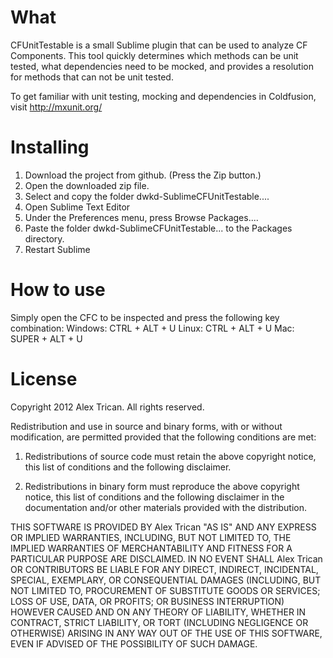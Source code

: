 What
============
CFUnitTestable is a small Sublime plugin that can be used to analyze CF Components.
This tool quickly determines which methods can be unit tested, what dependencies need to be mocked, and provides a resolution for methods that can not be unit tested.

To get familiar with unit testing, mocking and dependencies in Coldfusion, visit http://mxunit.org/


Installing
============
1. Download the project from github. (Press the Zip button.)
2. Open the downloaded zip file.
3. Select and copy the folder dwkd-SublimeCFUnitTestable....
4. Open Sublime Text Editor
5. Under the Preferences menu, press Browse Packages....
6. Paste the folder dwkd-SublimeCFUnitTestable... to the Packages directory.
7. Restart Sublime

How to use
============
Simply open the CFC to be inspected and press the following key combination:
Windows: CTRL + ALT + U
Linux: CTRL + ALT + U
Mac: SUPER + ALT + U

License
=======
Copyright 2012 Alex Trican. All rights reserved.

Redistribution and use in source and binary forms, with or without
modification, are permitted provided that the following conditions are met:

1. Redistributions of source code must retain the above copyright notice, this
   list of conditions and the following disclaimer.

2. Redistributions in binary form must reproduce the above copyright notice,
   this list of conditions and the following disclaimer in the documentation
   and/or other materials provided with the distribution.

THIS SOFTWARE IS PROVIDED BY Alex Trican "AS IS" AND ANY EXPRESS OR IMPLIED
WARRANTIES, INCLUDING, BUT NOT LIMITED TO, THE IMPLIED WARRANTIES OF
MERCHANTABILITY AND FITNESS FOR A PARTICULAR PURPOSE ARE DISCLAIMED. IN NO
EVENT SHALL Alex Trican OR CONTRIBUTORS BE LIABLE FOR ANY DIRECT, INDIRECT,
INCIDENTAL, SPECIAL, EXEMPLARY, OR CONSEQUENTIAL DAMAGES (INCLUDING, BUT NOT
LIMITED TO, PROCUREMENT OF SUBSTITUTE GOODS OR SERVICES; LOSS OF USE, DATA, OR
PROFITS; OR BUSINESS INTERRUPTION) HOWEVER CAUSED AND ON ANY THEORY OF
LIABILITY, WHETHER IN CONTRACT, STRICT LIABILITY, OR TORT (INCLUDING NEGLIGENCE
OR OTHERWISE) ARISING IN ANY WAY OUT OF THE USE OF THIS SOFTWARE, EVEN IF
ADVISED OF THE POSSIBILITY OF SUCH DAMAGE.